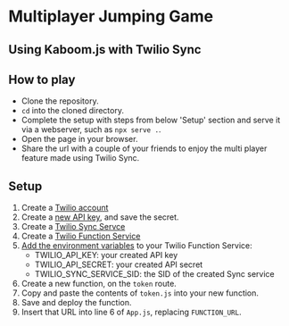 # Multiplayer Jumping Game 
## Using Kaboom.js with Twilio Sync

## How to play

- Clone the repository.
- `cd` into the cloned directory.
- Complete the setup with steps from below 'Setup' section and serve it via a webserver, such as `npx serve .`.
- Open the page in your browser.
- Share the url with a couple of your friends to enjoy the multi player feature made using Twilio Sync.

## Setup

1. Create a [Twilio account](https://www.twilio.com/try-twilio)
1. Create a [new API key](https://www.twilio.com/docs/glossary/what-is-an-api-key), and save the secret.
1. Create a [Twilio Sync Servce](https://console.twilio.com/us1/develop/sync/services?frameUrl=%2Fconsole%2Fsync%2Fservices%3Fx-target-region%3Dus1)
1. Create a [Twilio Function Service](https://console.twilio.com/us1/develop/functions/services?frameUrl=%2Fconsole%2Ffunctions%2Foverview%2Fservices%3Fx-target-region%3Dus1)
1. [Add the environment variables](https://www.twilio.com/docs/runtime/functions/variables) to your Twilio Function Service:
   - TWILIO_API_KEY: your created API key
   - TWILIO_API_SECRET: your created API secret
   - TWILIO_SYNC_SERVICE_SID: the SID of the created Sync service
1. Create a new function, on the `token` route.
1. Copy and paste the contents of `token.js` into your new function.
1. Save and deploy the function.
1. Insert that URL into line 6 of `App.js`, replacing `FUNCTION_URL`.
